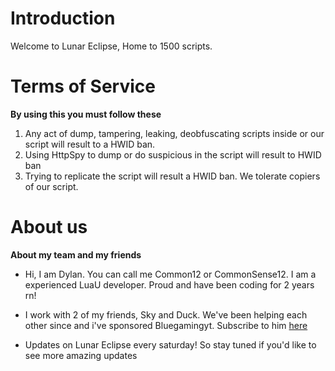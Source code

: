 # Introduction
Welcome to Lunar Eclipse, Home to 1500 scripts.
# Terms of Service
**By using this you must follow these**
1. Any act of dump, tampering, leaking, deobfuscating scripts inside or our script will result to a HWID ban.
2. Using HttpSpy to dump or do suspicious in the script will result to HWID ban
3. Trying to replicate the script will result a HWID ban. We tolerate copiers of our script.
# About us
**About my team and my friends**

 - Hi, I am Dylan. You can call me Common12 or CommonSense12. I am a experienced LuaU developer. Proud and have been coding for 2 years rn!

 - I work with 2 of my friends, Sky and Duck. We've been helping each other since and i've sponsored Bluegamingyt. Subscribe to him [here](https://youtube.com/@EpicPlayzYT265)
   
 - Updates on Lunar Eclipse every saturday! So stay tuned if you'd like to see more amazing updates
